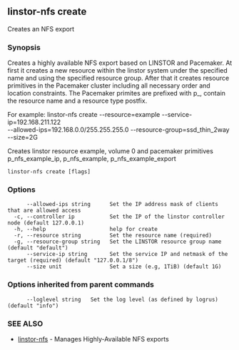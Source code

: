 ## linstor-nfs create

Creates an NFS export

### Synopsis

Creates a highly available NFS export based on LINSTOR and Pacemaker.
At first it creates a new resource within the linstor system under the
specified name and using the specified resource group.
After that it creates resource primitives in the Pacemaker cluster including
all necessary order and location constraints. The Pacemaker primites are
prefixed with p_, contain the resource name and a resource type postfix.

For example:
linstor-nfs create --resource=example --service-ip=192.168.211.122  \
 --allowed-ips=192.168.0.0/255.255.255.0 --resource-group=ssd_thin_2way --size=2G

Creates linstor resource example, volume 0 and
pacemaker primitives p_nfs_example_ip, p_nfs_example, p_nfs_example_export

```
linstor-nfs create [flags]
```

### Options

```
      --allowed-ips string      Set the IP address mask of clients that are allowed access
  -c, --controller ip           Set the IP of the linstor controller node (default 127.0.0.1)
  -h, --help                    help for create
  -r, --resource string         Set the resource name (required)
  -g, --resource-group string   Set the LINSTOR resource group name (default "default")
      --service-ip string       Set the service IP and netmask of the target (required) (default "127.0.0.1/8")
      --size unit               Set a size (e.g, 1TiB) (default 1G)
```

### Options inherited from parent commands

```
      --loglevel string   Set the log level (as defined by logrus) (default "info")
```

### SEE ALSO

* [linstor-nfs](linstor-nfs.md)	 - Manages Highly-Available NFS exports

